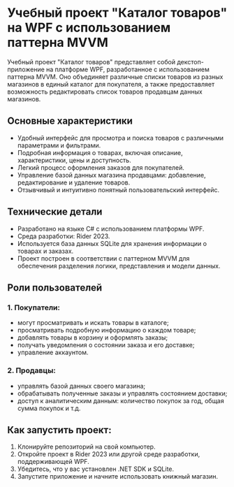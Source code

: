 # Учебный проект "Каталог товаров" на WPF с использованием паттерна MVVM
Учебный проект "Каталог товаров" представляет собой декстоп-приложение на платформе WPF, разработанное с использованием паттерна MVVM. Оно объединяет различные списки товаров из разных магазинов в единый каталог для покупателя, а также предоставляет возможность редактировать список товаров продавцам данных магазинов.

## Основные характеристики
* Удобный интерфейс для просмотра и поиска товаров с различными параметрами и фильтрами.
* Подробная информация о товарах, включая описание, характеристики, цены и доступность.
* Легкий процесс оформления заказов для покупателей.
* Управление базой данных магазина продавцами: добавление, редактирование и удаление товаров.
* Отзывчивый и интуитивно понятный пользовательский интерфейс.

## Технические детали
* Разработано на языке C# с использованием платформы WPF.
* Среда разработки: Rider 2023.
* Используется база данных SQLite для хранения информации о товарах и заказах.
* Проект построен в соответствии с паттерном MVVM для обеспечения разделения логики, представления и модели данных.

## Роли пользователей
### 1. Покупатели:
  * могут просматривать и искать товары в каталоге;
  * просматривать подробную информацию о каждом товаре;
  * добавлять товары в корзину и оформлять заказы;
  * получать уведомления о состоянии заказа и его доставке;
  * управление аккаунтом.
### 2. Продавцы:
  * управлять базой данных своего магазина;
  * обрабатывать полученные заказы и управлять состоянием доставки;
  * доступ к аналитическим данным: количество покупок за год, общая сумма покупок и т.д.

## Как запустить проект:
1. Клонируйте репозиторий на свой компьютер.
2. Откройте проект в Rider 2023 или другой среде разработки, поддерживающей WPF.
3. Убедитесь, что у вас установлен .NET SDK и SQLite.
4. Запустите приложение и начните использовать книжный магазин.
